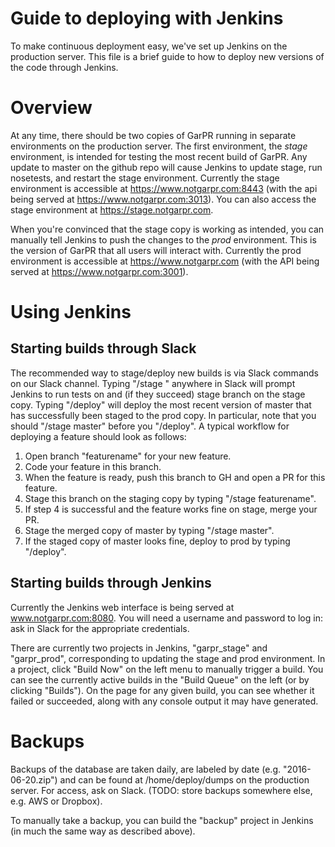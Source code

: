 Guide to deploying with Jenkins
===============================

To make continuous deployment easy, we've set up Jenkins on the production server. This file is a brief guide to how to deploy new versions of the code through Jenkins.

Overview
========

At any time, there should be two copies of GarPR running in separate environments on the production server. The first environment, the *stage* environment, is intended for testing the most recent build of GarPR. Any update to master on the github repo will cause Jenkins to update stage, run nosetests, and restart the stage environment. Currently the stage environment is accessible at https://www.notgarpr.com:8443 (with the api being served at https://www.notgarpr.com:3013). You can also access the stage environment at https://stage.notgarpr.com.

When you're convinced that the stage copy is working as intended, you can manually tell Jenkins to push the changes to the *prod* environment. This is the version of GarPR that all users will interact with. Currently the prod environment is accessible at https://www.notgarpr.com (with the API being served at https://www.notgarpr.com:3001).

Using Jenkins
=============

Starting builds through Slack
----------------------------

The recommended way to stage/deploy new builds is via Slack commands on our Slack channel. Typing "/stage <branchname>" anywhere in Slack will prompt Jenkins to run tests on and (if they succeed) stage branch <branchname> on the stage copy. Typing "/deploy" will deploy the most recent version of master that has successfully been staged to the prod copy. In particular, note that you should "/stage master" before you "/deploy". A typical workflow for deploying a feature should look as follows:

1. Open branch "featurename" for your new feature.
2. Code your feature in this branch.
3. When the feature is ready, push this branch to GH and open a PR for this feature.
4. Stage this branch on the staging copy by typing "/stage featurename". 
5. If step 4 is successful and the feature works fine on stage, merge your PR.
6. Stage the merged copy of master by typing "/stage master".
7. If the staged copy of master looks fine, deploy to prod by typing "/deploy".

Starting builds through Jenkins
-------------------------------

Currently the Jenkins web interface is being served at www.notgarpr.com:8080. You will need a username and password to log in: ask in Slack for the appropriate credentials.

There are currently two projects in Jenkins, "garpr_stage" and "garpr_prod", corresponding to updating the stage and prod environment. In a project, click "Build Now" on the left menu to manually trigger a build. You can see the currently active builds in the "Build Queue" on the left (or by clicking "Builds"). On the page for any given build, you can see whether it failed or succeeded, along with any console output it may have generated.

Backups
=======

Backups of the database are taken daily, are labeled by date (e.g. "2016-06-20.zip") and can be found at /home/deploy/dumps on the production server. For access, ask on Slack. (TODO: store backups somewhere else, e.g. AWS or Dropbox).

To manually take a backup, you can build the "backup" project in Jenkins (in much the same way as described above).
